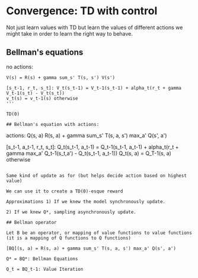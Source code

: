 # Convergence: TD with control

Not just learn values with TD but learn the values of different actions we might take in order to learn the right way to behave.

## Bellman's equations

no actions:

```
V(s) = R(s) + gamma sum_s' T(s, s') V(s')

[s_t-1, r_t, s_t]: V_t(s_t-1) = V_t-1(s_t-1) + alpha_t(r_t + gamma V_t-1(s_t) - V_t(s_t))
v_t(s) = v_t-1(s) otherwise
'''

TD(0)

## Bellman's equation with actions:

```
actions: Q(s, a) R(s, a) + gamma sum_s' T(s, a, s') max_a' Q(s', a')

[s_t-1, a_t-1, r_t, s_t]: Q_t(s_t-1, a_t-1) = Q_t-1(s_t-1, a_t-1) + alpha_t(r_t + gamma max_a' Q_t-1(s_t,a') - Q_t(s_t-1, a_t-1))
Q_t(s, a) = Q_T-1(s, a) otherwise
```

Same kind of update as for (but helps decide action based on highest value)

We can use it to create a TD(0)-esque reward

Approximations 1) If we knew the model synchronously update.

2) If we knew Q*, sampling asynchronously update.

## Bellman operator

Let B be an operator, or mapping of value functions to value functions (it is a mapping of Q functions to Q functions)

[BQ](s, a) = R(s, a) + gamma sum_s' T(s, a, s') max_a' Q(s', a')

Q* = BQ*: Bellman Equations

Q_t = BQ_t-1: Value Iteration

